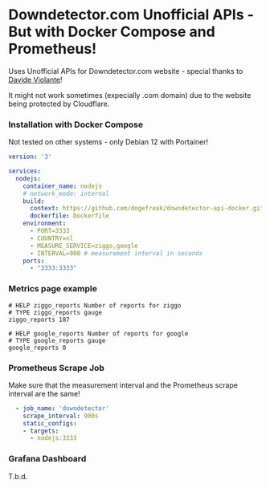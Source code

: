 # Downdetector.com Unofficial APIs - But with Docker Compose and Prometheus!

Uses Unofficial APIs for Downdetector.com website - special thanks to [Davide Violante](https://github.com/DavideViolante/)!

It might not work sometimes (expecially .com domain) due to the website being protected by Cloudflare.

### Installation with Docker Compose
Not tested on other systems - only Debian 12 with Portainer!
```yml
version: '3'

services:
  nodejs:
    container_name: nodejs
    # network_mode: internal
    build:
      context: https://github.com/dogefreak/downdetector-api-docker.git
      dockerfile: Dockerfile
    environment:
      - PORT=3333
      - COUNTRY=nl
      - MEASURE_SERVICE=ziggo,google
      - INTERVAL=900 # measurement interval in seconds 
    ports:
      - "3333:3333"
```
### Metrics page example
```
# HELP ziggo_reports Number of reports for ziggo
# TYPE ziggo_reports gauge
ziggo_reports 187

# HELP google_reports Number of reports for google
# TYPE google_reports gauge
google_reports 0
```

### Prometheus Scrape Job
Make sure that the measurement interval and the Prometheus scrape interval are the same!
```yml
  - job_name: 'downdetector'
    scrape_interval: 900s
    static_configs:
    - targets:
      - nodejs:3333
```

### Grafana Dashboard
T.b.d.

